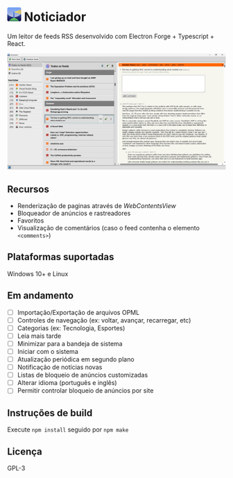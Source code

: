 # <img src="https://github.com/eduardoogliari/noticiador/blob/main/src/assets/icons/icon.png" alt="Logo" style="width:32px;"> Noticiador
Um leitor de feeds RSS desenvolvido com Electron Forge + Typescript + React.

![Janela](screen.png)

## Recursos
- Renderização de paginas através de *WebContentsView*
- Bloqueador de anúncios e rastreadores
- Favoritos
- Visualização de comentários (caso o feed contenha o elemento ```<comments>```)

## Plataformas suportadas
Windows 10+ e Linux

## Em andamento
- [ ] Importação/Exportação de arquivos OPML
- [ ] Controles de navegação (ex: voltar, avançar, recarregar, etc)
- [ ] Categorias (ex: Tecnologia, Esportes)
- [ ] Leia mais tarde
- [ ] Minimizar para a bandeja de sistema
- [ ] Iniciar com o sistema
- [ ] Atualização periódica em segundo plano
- [ ] Notificação de notícias novas
- [ ] Listas de bloqueio de anúncios customizadas
- [ ] Alterar idioma (português e inglês)
- [ ] Permitir controlar bloqueio de anúncios por site

## Instruções de build
Execute ```npm install``` seguido por ```npm make```

## Licença
GPL-3

